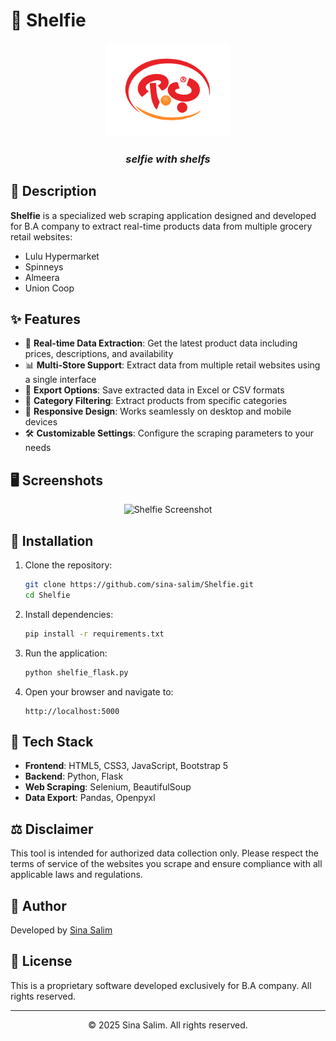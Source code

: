 # 🛒 Shelfie

<div align="center">
  <img src="static/image/logo.png" alt="Shelfie Logo" width="200">
  <h3><i>selfie with shelfs</i></h3>
</div>

## 📝 Description

**Shelfie** is a specialized web scraping application designed and developed for B.A company to extract real-time products data from multiple grocery retail websites:

- Lulu Hypermarket
- Spinneys
- Almeera
- Union Coop

## ✨ Features

- 🔄 **Real-time Data Extraction**: Get the latest product data including prices, descriptions, and availability
- 📊 **Multi-Store Support**: Extract data from multiple retail websites using a single interface
- 📑 **Export Options**: Save extracted data in Excel or CSV formats
- 🧩 **Category Filtering**: Extract products from specific categories
- 📱 **Responsive Design**: Works seamlessly on desktop and mobile devices
- 🛠️ **Customizable Settings**: Configure the scraping parameters to your needs

## 🖥️ Screenshots

<div align="center">
  <img src="ScreenShot/Shelfie.GIF" alt="Shelfie Screenshot" width="700">
</div>

## 🚀 Installation

1. Clone the repository:
   ```bash
   git clone https://github.com/sina-salim/Shelfie.git
   cd Shelfie
   ```

2. Install dependencies:
   ```bash
   pip install -r requirements.txt
   ```

3. Run the application:
   ```bash
   python shelfie_flask.py
   ```

4. Open your browser and navigate to:
   ```
   http://localhost:5000
   ```

## 🔧 Tech Stack

- **Frontend**: HTML5, CSS3, JavaScript, Bootstrap 5
- **Backend**: Python, Flask
- **Web Scraping**: Selenium, BeautifulSoup
- **Data Export**: Pandas, Openpyxl

## ⚖️ Disclaimer

This tool is intended for authorized data collection only. Please respect the terms of service of the websites you scrape and ensure compliance with all applicable laws and regulations.

## 👤 Author

Developed by [Sina Salim](https://github.com/sina-salim)

## 📃 License

This is a proprietary software developed exclusively for B.A company. All rights reserved.

---

<div align="center">
  <p>© 2025 Sina Salim. All rights reserved.</p>
</div> 
